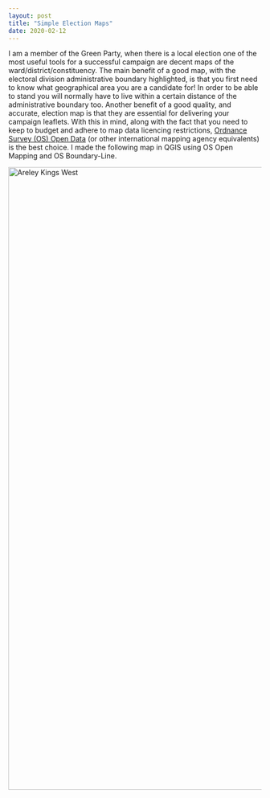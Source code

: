 ```yaml
---
layout: post
title: "Simple Election Maps"
date: 2020-02-12
---
```


I am a member of the Green Party, when there is a local election one of the most useful tools for a successful campaign are decent maps of the ward/district/constituency. The main benefit of a good map, with the electoral division administrative boundary highlighted, is that you first need to know what geographical area you are a candidate for! In order to be able to stand you will normally have to live within a certain distance of the administrative boundary too. Another benefit of a good quality, and accurate, election map is that they are essential for delivering your campaign leaflets. With this in mind, along with the fact that you need to keep to budget and adhere to map data licencing restrictions, [Ordnance Survey (OS) Open Data](https://www.ordnancesurvey.co.uk/opendatadownload/products.html) (or other international mapping agency equivalents) is the best choice. I made the following map in QGIS using OS Open Mapping and OS Boundary-Line.


<img src="/akw_boundary.png" alt="Areley Kings West" style="width:877;height:1240px;">
